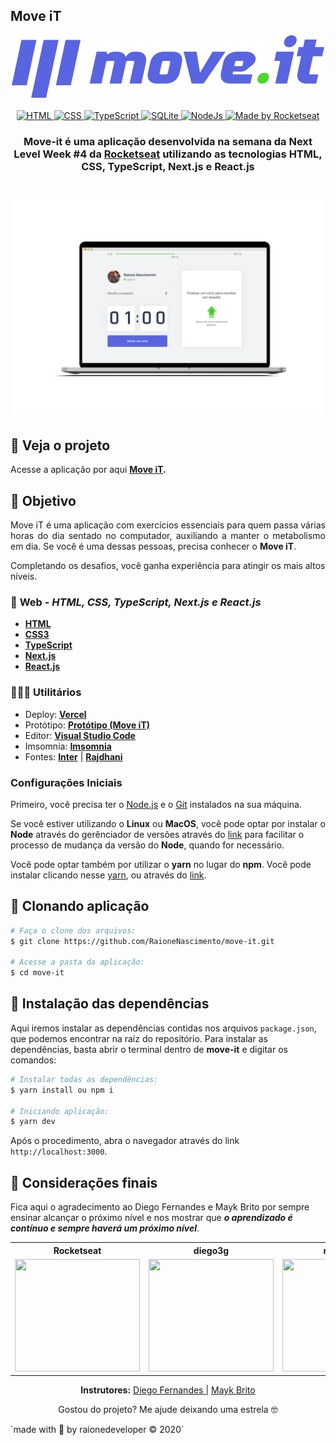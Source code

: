 ##  Move iT

<div align="center">
	<img width="500px" src="./public/imgs/logo-full.svg" alt="Move iT Banner">
</div>

<br>

<div align="center">

  <!-- HTML -->
  <a href="https://www.w3schools.com/tags/tag_doctype.asp" target="_blank">
    <img alt="HTML" src="https://img.shields.io/badge/HTML5%20-USED-%23435FB6">
  </a>

  <!-- CSS -->
  <a href="https://devdocs.io/css/" target="_blank">
    <img alt="CSS" src="https://img.shields.io/badge/CSS%20-USED-%23FE875E">
  </a>

  <!-- TypeScript -->
  <a href="https://www.typescriptlang.org/#" target="_blank">
    <img alt="TypeScript" src="https://img.shields.io/badge/TypeScript%20-USED-%23066BDD">
  </a>

  <!-- Next.js -->
  <a href="https://www.sqlite.org/docs.html" target="_blank">
    <img alt="SQLite" src="https://img.shields.io/badge/Next.js%20-USED-%23E75097">
  </a>

  <!-- ReactJS -->
  <a href="https://nodejs.org/en/" target="_blank">
    <img alt="NodeJs" src="https://img.shields.io/badge/ReactJS%20-USED-%2359c7ee">
  </a>

  <!-- RocketSeat -->
  <a href="https://rocketseat.com.br" target="_blank">
    <img alt="Made by Rocketseat" src="https://img.shields.io/badge/made%20by-Rocketseat-%237519C1">
  </a>

</div>

<h3 align=center>

Move-it é uma aplicação desenvolvida na semana da **Next Level Week #4**  da **[Rocketseat](https://www.rocketseat.com.br)** utilizando as tecnologias **HTML, CSS, TypeScript, Next.js e React.js**

</h3>

<h1 align=center>
  <img width="1000px"src="./public/imgs/screen.png" alt="Tela Web"/>
</h1>


## 🔎 **Veja o projeto**
Acesse a aplicação por aqui **[Move iT](https://moveit.raionenascimento.com.br/).**


## 🚀 **Objetivo**

<p align=justify> 
  Move iT é uma aplicação com exercícios essenciais para quem passa várias horas do dia sentado no computador, auxiliando a manter o metabolismo em dia. Se você é uma dessas pessoas, precisa conhecer o <b>Move iT</b>. 


  Completando os desafios, você ganha experiência para atingir os mais altos níveis.
</p>


### 📑 **Web** - ***HTML, CSS, TypeScript, Next.js e React.js***

  - **[HTML](https://www.w3schools.com/html/html_intro.asp)**
  - **[CSS3](https://www.w3.org/Style/CSS/Overview.en.html)**
  - **[TypeScript](https://www.typescriptlang.org/#)**
  - **[Next.js](https://nextjs.org/)**
  - **[React.js](https://pt-br.reactjs.org/)**


### 👨🏽‍💻  **Utilitários**
  - Deploy: **[Vercel](https://vercel.com/)**
  - Protótipo: **[Protótipo (Move iT)](https://www.figma.com/file/dS4bOPEtfpOMWLHTwaXnv7/Move.it-1.0-(Copy)?node-id=149898%3A199)**
  - Editor: **[Visual Studio Code](https://code.visualstudio.com/download)** 
  - Imsomnia: **[Imsomnia](https://insomnia.rest/download/)**
  - Fontes: **[Inter](https://fonts.google.com/specimen/Inter?preview.text_type=custom)** | **[Rajdhani](https://fonts.google.com/specimen/Rajdhani?preview.text_type=custom)**


### **Configurações Iniciais**

Primeiro, você precisa ter o [Node.js](https://nodejs.org/en/download/) e o [Git](https://git-scm.com/) instalados na sua máquina. 

Se você estiver utilizando o **Linux** ou **MacOS**, você pode optar por instalar o **Node** através do gerênciador de versões através do [link](https://nodejs.org/en/download/package-manager/) para facilitar o processo de mudança da versão do **Node**, quando for necessário.

Você pode optar também por utilizar o **yarn** no lugar do **npm**. Você pode instalar clicando nesse [yarn](https://yarnpkg.com/), ou através do [link](https://classic.yarnpkg.com/pt-BR/docs/install/#debian-stable).


## 💾 **Clonando aplicação**

```sh
# Faça o clone dos arquivos:
$ git clone https://github.com/RaioneNascimento/move-it.git

# Acesse a pasta da aplicação:
$ cd move-it
```

## 💽 **Instalação das dependências**

Aqui iremos instalar as dependências contidas nos arquivos `package.json`, que podemos encontrar na raíz do repositório. Para instalar as dependências, basta abrir o terminal dentro de **move-it** e digitar os comandos:

```sh
# Instalar todas as dependências:
$ yarn install ou npm i

# Iniciando aplicação:
$ yarn dev
```
Após o procedimento, abra o navegador através do link ``http://localhost:3000``. 


## 🙏 **Considerações finais**

Fica aqui o agradecimento ao Diego Fernandes e Mayk Brito por sempre ensinar alcançar o próximo nível e nos mostrar que ***o aprendizado é contínuo e sempre haverá um próximo nível***.

<div align="center">

  <table style="width:100%">
    <tr align="center">
      <th><strong>Rocketseat</strong></th>
      <th><strong>diego3g</strong></th>
      <th><strong>maykbrito</strong></th>
    </tr>
    <tr align="center">
      <td>
        <a href="https://rocketseat.com.br/">
          <img width="200" height="180" src="https://user-images.githubusercontent.com/38081852/83981650-1e2e6680-a8f6-11ea-9f42-6df8fe809e4b.png">
        </a>
      </td>
      <td>
        <a href="https://github.com/diego3g">
          <img width="200" height="180" src="https://user-images.githubusercontent.com/38081852/83981712-b7f61380-a8f6-11ea-9099-bd3677e97e39.jpg">
        </a>
      </td>
      <td>
        <a href="https://github.com/maykbrito">
          <img width="200" height="180" src="https://user-images.githubusercontent.com/38081852/83981753-1de29b00-a8f7-11ea-93cf-23d2ff65fa5c.png">
        </a>
      </td>
    </tr>
  </table>

</div>

<p align=center>
  <strong>Instrutores:</strong>
  <a href="https://github.com/diego3g" target="_blank">Diego Fernandes |</a>
  <a href="https://github.com/maykbrito" target="_blank">Mayk Brito</a>
</p>

<p align=center>
  Gostou do projeto? Me ajude deixando uma estrela 🤓
</p>
`made with 💜 by raionedeveloper © 2020`
